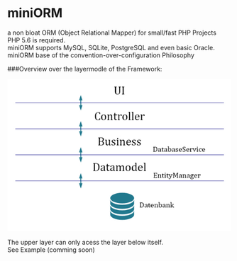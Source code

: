 # miniORM
a non bloat ORM (Object Relational Mapper) for small/fast PHP Projects  
PHP 5.6 is required.  
miniORM supports MySQL, SQLite, PostgreSQL and even basic Oracle.  
miniORM base of the convention-over-configuration Philosophy  

###Overview over the layermodle of the Framework:

![](/doku/architektur.jpg)

The upper layer can only acess the layer below itself.  
See Example (comming soon)